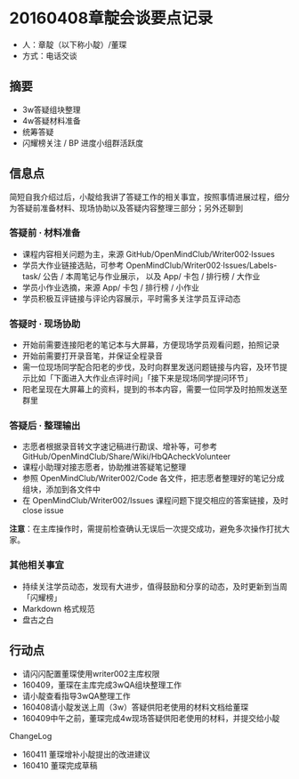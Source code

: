 # 20160408章靛会谈要点记录

* 人：章靛（以下称小靛）/董琛
* 方式：电话交谈

## 摘要

* 3w答疑组块整理
* 4w答疑材料准备
* 统筹答疑
* 闪耀榜关注 / BP 进度小组群活跃度

## 信息点
简短自我介绍过后，小靛给我讲了答疑工作的相关事宜，按照事情进展过程，细分为答疑前准备材料、现场协助以及答疑内容整理三部分；另外还聊到

### 答疑前 · 材料准备

* 课程内容相关问题为主，来源 GitHub/OpenMindClub/Writer002·Issues
* 学员大作业链接选贴，可参考 OpenMindClub/Writer002·Issues/Labels-task/ 公告 / 本周笔记与作业展示， 以及 App/ 卡包 / 排行榜 / 大作业
* 学员小作业选摘，来源 App/ 卡包 / 排行榜 / 小作业
* 学员积极互评链接与评论内容展示，平时需多关注学员互评动态

### 答疑时 · 现场协助

* 开始前需要连接阳老的笔记本与大屏幕，方便现场学员观看问题，拍照记录
* 开始前需要打开录音笔，并保证全程录音
* 需一位现场同学配合阳老的步伐，及时向群里发送问题链接与内容，及环节提示比如「下面进入大作业点评时间」「接下来是现场同学提问环节」
* 阳老呈现在大屏幕上的资料，提到的书本内容，需要一位同学及时拍照发送至群里

### 答疑后 · 整理输出

* 志愿者根据录音转文字速记稿进行勘误、增补等，可参考 GitHub/OpenMindClub/Share/Wiki/HbQAcheckVolunteer
* 课程小助理对接志愿者，协助推进答疑笔记整理
* 参照 OpenMindClub/Writer002/Code 各文件，把志愿者整理好的笔记分成组块，添加到各文件中
* 在 OpenMindClub/Writer002/Issues 课程问题下提交相应的答案链接，及时 close issue

**注意**：在主库操作时，需提前检查确认无误后一次提交成功，避免多次操作打扰大家。

### 其他相关事宜

* 持续关注学员动态，发现有大进步，值得鼓励和分享的动态，及时更新到当周「闪耀榜」
* Markdown 格式规范
* 盘古之白

## 行动点
* 请闪闪配置董琛使用writer002主库权限
* 160409，董琛在主库完成3wQA组块整理工作
* 请小靛查看指导3wQA整理工作
* 160408请小靛发送上周（3w）答疑供阳老使用的材料文档给董琛
* 160409中午之前，董琛完成4w现场答疑供阳老使用的材料，并提交给小靛


ChangeLog

* 160411 董琛增补小靛提出的改进建议
* 160410 董琛完成草稿
